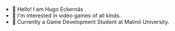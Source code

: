 - 👋 Hello! I am Hugo Eckernäs
- 👀 I'm interested in video games of all kinds.
- 🏫 Currently a Game Development Student at Malmö University.

<!--
**HugoEck/HugoEck** is a ✨ _special_ ✨ repository because its `README.md` (this file) appears on your GitHub profile.

Here are some ideas to get you started:

- 🔭 I’m currently working on ...
- 🌱 I’m currently learning ...
- 👯 I’m looking to collaborate on ...
- 🤔 I’m looking for help with ...
- 💬 Ask me about ...
- 📫 How to reach me: ...
- 😄 Pronouns: ...
- ⚡ Fun fact: ...
-->
